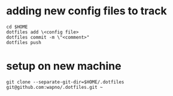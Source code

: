 # adding new config files to track
```
cd $HOME
dotfiles add \<config file>  
dotfiles commit -m \"<comment>"  
dotfiles push  
```

# setup on new machine
```
git clone --separate-git-dir=$HOME/.dotfiles git@github.com:wapno/.dotfiles.git ~
```
